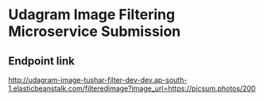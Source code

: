 # Udagram Image Filtering Microservice Submission

## Endpoint link
http://udagram-image-tushar-filter-dev-dev.ap-south-1.elasticbeanstalk.com/filteredimage?image_url=https://picsum.photos/200